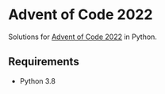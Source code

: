 # Advent of Code 2022

Solutions for [Advent of Code 2022](https://adventofcode.com/) in Python.

## Requirements

- Python 3.8